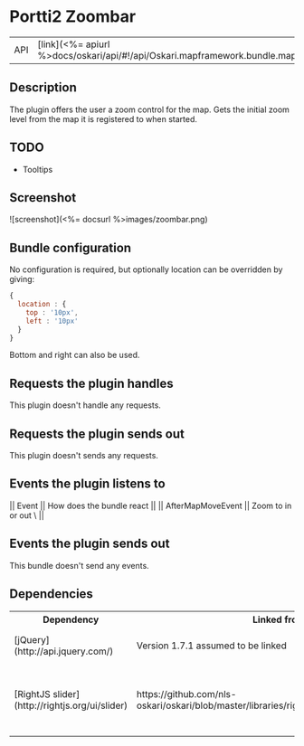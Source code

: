 # Portti2 Zoombar

<table>
  <tr>
    <td>API</td><td>[link](<%= apiurl %>docs/oskari/api/#!/api/Oskari.mapframework.bundle.mapmodule.plugin.Portti2Zoombar)</td>
  </tr>
</table>

## Description

The plugin offers the user a zoom control for the map. Gets the initial zoom level from the map it is registered to when started.

## TODO

* Tooltips

## Screenshot

![screenshot](<%= docsurl %>images/zoombar.png)

## Bundle configuration

No configuration is required, but optionally location can be overridden by giving:

```javascript
{
  location : {
    top : '10px',
    left : '10px'
  }
}
```

Bottom and right can also be used.

## Requests the plugin handles

This plugin doesn't handle any requests.

## Requests the plugin sends out

This plugin doesn't sends any requests.

## Events the plugin listens to

|| Event || How does the bundle react ||
|| AfterMapMoveEvent || Zoom to in or out \\ ||

## Events the plugin sends out

This bundle doesn't send any events.

## Dependencies

<table>
  <tr>
    <th>Dependency</th><th>Linked from</th><th>Purpose</th>
  </tr>
  <tr>
    <td> [jQuery](http://api.jquery.com/) </td>
    <td> Version 1.7.1 assumed to be linked </td>
    <td> Used to create the UI</td></tr>
  <tr>
    <td> [RightJS slider](http://rightjs.org/ui/slider) </td>
    <td> https://github.com/nls-oskari/oskari/blob/master/libraries/rightjs/javascripts/right/slider.js </td>
    <td> RightJS UI component for slider - used to show zoombar </td>
  </tr>
</table>
